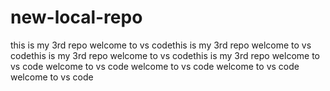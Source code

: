 # new-local-repo
this is my 3rd repo
welcome to vs codethis is my 3rd repo
welcome to vs codethis is my 3rd repo
welcome to vs codethis is my 3rd repo
welcome to vs code
welcome to vs code
welcome to vs code
welcome to vs code
welcome to vs code

